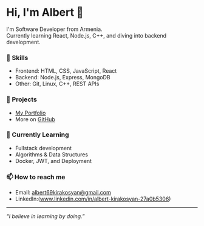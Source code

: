 # Hi, I'm Albert 👋

I'm Software Developer from Armenia.  
Currently learning React, Node.js, C++, and diving into backend development.

### 🚀 Skills
- Frontend: HTML, CSS, JavaScript, React
- Backend: Node.js, Express, MongoDB
- Other: Git, Linux, C++, REST APIs

### 📌 Projects
- [My Portfolio](https://albert-kirakosyan-portfolio.vercel.app/)
- More on [GitHub](https://github.com/Kirakosyan01)

### 🧠 Currently Learning
- Fullstack development
- Algorithms & Data Structures
- Docker, JWT, and Deployment

### 📫 How to reach me
- Email: albert69kirakosyan@gmail.com
- LinkedIn:(www.linkedin.com/in/albert-kirakosyan-27a0b5306)

---

_“I believe in learning by doing.”_
